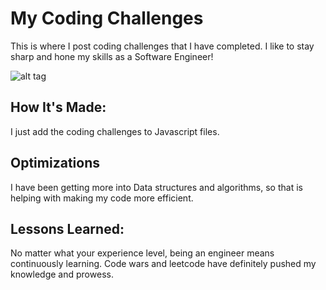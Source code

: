 # My Coding Challenges
This is where I post coding challenges that I have completed. I like to stay sharp and hone my skills as a Software Engineer!


![alt tag](https://bs-uploads.toptal.io/blackfish-uploads/components/seo/content/og_image_file/og_image/777808/0211_JavaScript-Coding-Challenge_Luke-Social-a70614b9438520ac86c4a5eab56b6ece.png)

## How It's Made:
I just add the coding challenges to Javascript files.

## Optimizations
I have been getting more into Data structures and algorithms, so that is helping with making my code more efficient.  

## Lessons Learned:

No matter what your experience level, being an engineer means continuously learning. Code wars and leetcode have definitely pushed my knowledge and prowess.



